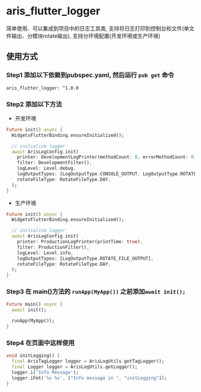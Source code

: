 # aris_flutter_logger

简单使用、可以集成到项目中的日志工具类, 支持将日志打印到控制台和文件(单文件输出、分模块rotate输出),
支持分环境配置(开发环境或生产环境)

## 使用方式

### Step1 添加以下依赖到pubspec.yaml, 然后运行 `pub get` 命令

    aris_flutter_logger: ^1.0.0

### Step2 添加以下方法

- 开发环境
```dart
Future init() async {
  WidgetsFlutterBinding.ensureInitialized();

  // initialize logger
  await ArisLogConfig.init(
    printer: DevelopmentLogPrinter(methodCount: 0, errorMethodCount: 0, colors: false, printEmojis: false, printTime: true),
    filter: DevelopmentFilter(),
    logLevel: Level.debug,
    logOutputTypes: [LogOutputType.CONSOLE_OUTPUT, LogOutputType.ROTATE_FILE_OUTPUT],
    rotateFileType: RotateFileType.DAY,
  );
}
```

- 生产环境

```dart
Future init() async {
  WidgetsFlutterBinding.ensureInitialized();

  // initialize logger
  await ArisLogConfig.init(
    printer: ProductionLogPrinter(printTime: true),
    filter: ProductionFilter(),
    logLevel: Level.info,
    logOutputTypes: [LogOutputType.ROTATE_FILE_OUTPUT],
    rotateFileType: RotateFileType.DAY,
  );
}
```

### Step3 在 main()方法的 `runApp(MyApp())` 之前添加`await init();`
```dart
Future main() async {
  await init();

  runApp(MyApp());
}
```

### Step4 在页面中这样使用

```dart
void initLogging() {
  final ArisTagLogger logger = ArisLogUtils.getTagLogger();
  final Logger logger = ArisLogUtils.getLogger();
  logger.i('Info Message');
  logger.iFmt('%s %s', ["Info message in ", "initLogging"]);
}
```